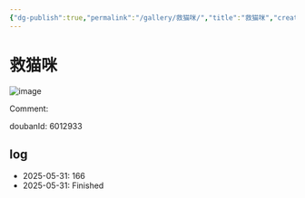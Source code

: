 ```yaml
---
{"dg-publish":true,"permalink":"/gallery/救猫咪/","title":"救猫咪","created":"2025-06-25T14:18:45.520+08:00"}
---
```



# 救猫咪

![image](https://hiraeth-picbed.oss-cn-beijing.aliyuncs.com/20250531154709.webp)

Comment: 



doubanId: 6012933

## log

- 2025-05-31: 166
- 2025-05-31: Finished
